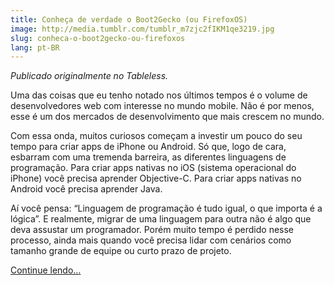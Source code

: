 ```yaml
---
title: Conheça de verdade o Boot2Gecko (ou FirefoxOS)
image: http://media.tumblr.com/tumblr_m7zjc2fIKM1qe3219.jpg
slug: conheca-o-boot2gecko-ou-firefoxos
lang: pt-BR
---
```


_Publicado originalmente no Tableless._

Uma das coisas que eu tenho notado nos últimos tempos é o volume de desenvolvedores web com interesse no mundo mobile. Não é por menos, esse é um dos mercados de desenvolvimento que mais crescem no mundo.

Com essa onda, muitos curiosos começam a investir um pouco do seu tempo para criar apps de iPhone ou Android. Só que, logo de cara, esbarram com uma tremenda barreira, as diferentes linguagens de programação. Para criar apps nativas no iOS (sistema operacional do iPhone) você precisa aprender Objective-C. Para criar apps nativas no Android você precisa aprender Java.

Aí você pensa: “Linguagem de programação é tudo igual, o que importa é a lógica”. E realmente, migrar de uma linguagem para outra não é algo que deva assustar um programador. Porém muito tempo é perdido nesse processo, ainda mais quando você precisa lidar com cenários como tamanho grande de equipe ou curto prazo de projeto.

[Continue lendo…](http://tableless.com.br/conheca-de-verdade-o-boot2gecko-ou-firefoxos/)